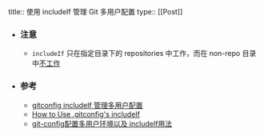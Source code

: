 title:: 使用 includeIf 管理 Git 多用户配置
type:: [[Post]]

- ### 注意
	- `includeIf` 只在指定目录下的 repositories 中工作，而在 non-repo 目录中[不工作](https://stackoverflow.com/questions/64843104/why-gitconfig-includeif-does-not-work)
- ### 参考
	- [gitconfig includeIf 管理多用户配置](https://einverne.github.io/post/2020/10/gitconfig-includeIf.html)
	- [How to Use .gitconfig's includeIf](https://dzone.com/articles/how-to-use-gitconfigs-includeif)
	- [git-config配置多用户环境以及 includeIf用法](https://www.cnblogs.com/librarookie/p/15697181.html)